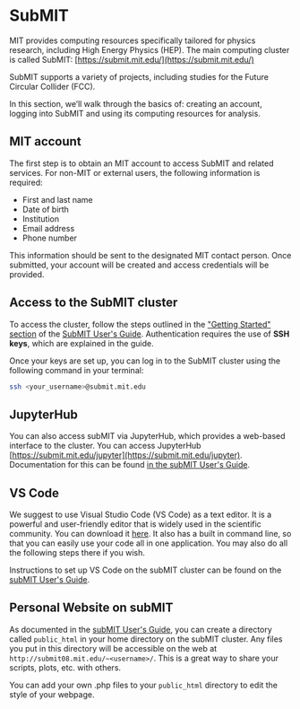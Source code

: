 # SubMIT
MIT provides computing resources specifically tailored for physics research, including High Energy Physics (HEP). The main computing cluster is called SubMIT:  [https://submit.mit.edu/](https://submit.mit.edu/)

SubMIT supports a variety of projects, including studies for the Future Circular Collider (FCC).

In this section, we’ll walk through the basics of: creating an account, logging into SubMIT and using its computing resources for analysis.



## MIT account
The first step is to obtain an MIT account to access SubMIT and related services. For non-MIT or external users, the following information is required:

- First and last name  
- Date of birth  
- Institution  
- Email address  
- Phone number  

This information should be sent to the designated MIT contact person. Once submitted, your account will be created and access credentials will be provided.


## Access to the SubMIT cluster
To access the cluster, follow the steps outlined in the  ["Getting Started" section](https://submit.mit.edu/submit-users-guide/starting.html) of the  [SubMIT User's Guide](https://submit.mit.edu/submit-users-guide/index.html). 
Authentication requires the use of **SSH keys**, which are explained in the guide.

Once your keys are set up, you can log in to the SubMIT cluster using the following command in your terminal:

```sh
ssh <your_username>@submit.mit.edu
```


## JupyterHub
You can also access subMIT via JupyterHub, which provides a web-based interface to the cluster. You can access JupyterHub [https://submit.mit.edu/jupyter](https://submit.mit.edu/jupyter). Documentation for this can be found [in the subMIT User's Guide](https://submit.mit.edu/submit-users-guide/access.html#jupyterhub).


## VS Code
We suggest to use Visual Studio Code (VS Code) as a text editor. It is a powerful and user-friendly editor that is widely used in the scientific community. You can download it [here](https://code.visualstudio.com/). It also has a built in command line, so that you can easily use your code all in one application. You may also do all the following steps there if you wish.

Instructions to set up VS Code on the subMIT cluster can be found on the [subMIT User's Guide](https://submit.mit.edu/submit-users-guide/access.html#vscode).


## Personal Website on subMIT
As documented in the [subMIT User's Guide](https://submit.mit.edu/submit-users-guide/starting.html#creating-a-personal-webpage), you can create a directory called `public_html` in your home directory on the subMIT cluster. Any files you put in this directory will be accessible on the web at `http://submit08.mit.edu/~<username>/`. This is a great way to share your scripts, plots, etc. with others.

You can add your own .php files to your `public_html` directory to edit the style of your webpage.
